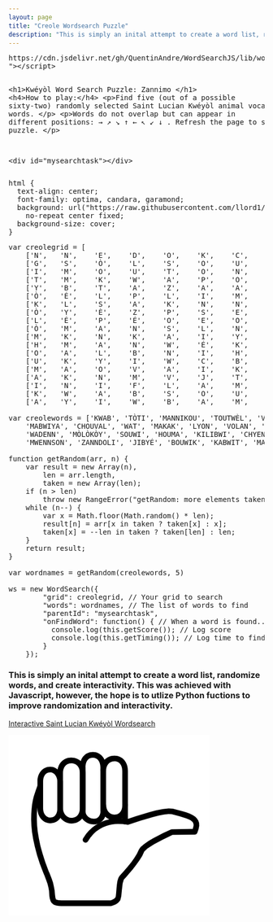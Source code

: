 ```yaml
---
layout: page
title: "Creole Wordsearch Puzzle"
description: "This is simply an inital attempt to create a word list, randomize words, and create interactivity. This was achieved with Javascript, however, the hope is to utlize Python fuctions to improve randomization and interactivity."
---
```





<div class="codepen" data-height="265" data-theme-id="light" data-default-tab="result" data-user="llord1" data-slug-hash="YzqKwaJ" data-prefill='{"title":"Sent Lisi Wordsearch - Zannimo Kwéyòl ","tags":[],"scripts":[],"stylesheets":[]}'>
  <pre data-lang="html">https://cdn.jsdelivr.net/gh/QuentinAndre/WordSearchJS/lib/wordsearch.min.js&lt;script src="https://cdn.jsdelivr.net/gh/QuentinAndre/WordSearchJS/lib/wordsearch.min.js
">&lt;/script>

&lt;h1>Kwéyòl Word Search Puzzle: Zannimo &lt;/h1>
&lt;h4>How to play:&lt;/h4>
&lt;p>Find five (out of a possible sixty-two) randomly selected Saint Lucian Kwéyòl animal vocabulary words. &lt;/p>
&lt;p>Words do not overlap but can appear in different positions: &#8594; &#8599; &#8600; &#8593; &#8592; &#8598; &#8601; &#8595; . Refresh the page to start a new puzzle. &lt;/p>

&lt;div id="mysearchtask">&lt;/div></pre>
  <pre data-lang="css">html {
  text-align: center;
  font-family: optima, candara, garamond;
  background: url("https://raw.githubusercontent.com/llord1/llord1.github.io/master/resources/pictures/slu_beach2.jpg")
    no-repeat center fixed;
  background-size: cover;
}
</pre>
  <pre data-lang="js">var creolegrid = [
	['N',	'N',	'E',	'D',	'O',	'K',	'C',	'H',	'A',	'T',	'L',	'U',	'O',	'P',	'A',	'Z',	'É',	'L',	'P'],
	['G',	'S',	'Ò',	'L',	'S',	'O',	'U',	'W',	'I',	'B',	'È',	'F',	'É',	'P',	'K',	'P',	'É',	'A',	'K'],
	['I',	'M',	'O',	'U',	'T',	'O',	'N',	'K',	'O',	'W',	'M',	'B',	'W',	'Y',	'A',	'Ò',	'N',	'V',	'Ò'],
	['T',	'M',	'K',	'W',	'A',	'P',	'O',	'Ò',	'K',	'W',	'A',	'É',	'O',	'N',	'B',	'U',	'K',	'T',	'B'],
	['Y',	'B',	'T',	'A',	'Z',	'A',	'A',	'F',	'E',	'O',	'S',	'D',	'T',	'U',	'O',	'I',	'I',	'D',	'O'],
	['Ò',	'É',	'L',	'P',	'L',	'I',	'M',	'N',	'B',	'O',	'K',	'O',	'E',	'T',	'W',	'W',	'J',	'O',	'W'],
	['K',	'L',	'S',	'A',	'K',	'N',	'N',	'K',	'N',	'A',	'U',	'I',	'A',	'N',	'B',	'I',	'X',	'W',	'A'],
	['Ò',	'Y',	'È',	'Z',	'P',	'S',	'E',	'V',	'Z',	'F',	'L',	'H',	'Y',	'A',	'N',	'M',	'K',	'A',	'N'],
	['L',	'É',	'P',	'É',	'O',	'E',	'O',	'Y',	'O',	'A',	'C',	'E',	'K',	'A',	'A',	'K',	'M',	'D',	'M'],
	['Ò',	'M',	'A',	'N',	'S',	'L',	'N',	'U',	'H',	'N',	'N',	'N',	'N',	'N',	'J',	'A',	'È',	'L',	'Y'],
	['M',	'K',	'N',	'K',	'A',	'I',	'Y',	'A',	'E',	'C',	'O',	'N',	'N',	'N',	'I',	'Y',	'L',	'L',	'É'],
	['H',	'M',	'A',	'N',	'W',	'É',	'K',	'W',	'N',	'H',	'N',	'I',	'D',	'W',	'N',	'W',	'N',	'È',	'K'],
	['O',	'A',	'L',	'B',	'N',	'I',	'H',	'W',	'C',	'N',	'K',	'E',	'B',	'O',	'P',	'A',	'A',	'W',	'A'],
	['U',	'K',	'Y',	'I',	'W',	'C',	'B',	'O',	'I',	'O',	'A',	'I',	'J',	'I',	'L',	'T',	'K',	'È',	'L'],
	['M',	'A',	'O',	'V',	'A',	'I',	'K',	'I',	'U',	'Y',	'L',	'K',	'J',	'T',	'V',	'I',	'É',	'T',	'M'],
	['A',	'K',	'N',	'M',	'V',	'J',	'T',	'G',	'C',	'I',	'É',	'O',	'Z',	'B',	'É',	'T',	'L',	'U',	'A'],
	['I',	'N',	'I',	'F',	'L',	'A',	'M',	'O',	'K',	'H',	'N',	'T',	'Ò',	'T',	'I',	'W',	'É',	'O',	'S'],
	['K',	'W',	'A',	'B',	'S',	'O',	'U',	'W',	'I',	'J',	'A',	'K',	'O',	'T',	'O',	'N',	'P',	'T',	'O'],
	['A',	'Y',	'I',	'W',	'B',	'A',	'M',	'C',	'H',	'O',	'U',	'V',	'A',	'L',	'H',	'C',	'I',	'B',	'N']];

var creolewords = ['KWAB', 'TÒTI', 'MANNIKOU', 'TOUTWÈL', 'VÈ', 'BALENN', 'LAPEN', 'TAZA', 'KOKIYAJ','KANNA', 'KÒF', 'KÒK', 'PÉLÉKAN', 'MÈL', 'WÉTJEN', 'KÒBO',
    'MABWIYA', 'CHOUVAL', 'WAT', 'MAKAK', 'LYON', 'VOLAN', 'SIKWIYÉ', 'KWAPO', 'KODENN', 'CHAT','POUL', 'LÉZA', 'SÈPAN', 'CHATOU', 'PAN',
    'WADENN', 'MÒLÒKÒY', 'SOUWI', 'HOUMA', 'KILIBWI', 'CHYEN', 'SÒLSOUWI', 'WANMYÉ', 'PWÉSON', 'MOUTON', 'DOWAD', 'PANTOUFOUYÉ', 'PIJON', 'BICH', 'BÉLYÉ',
    'MWENNSON', 'ZANNDOLI', 'JIBYÉ', 'BOUWIK', 'KABWIT', 'MACHWEN', 'MALFINI', 'JAKO', 'BÈF','TIG','KOCHON', 'ZÉ', 'KAY', 'KWIBICH','KALMASON','PLIM' ];

function getRandom(arr, n) {
    var result = new Array(n),
        len = arr.length,
        taken = new Array(len);
    if (n > len)
        throw new RangeError("getRandom: more elements taken than available");
    while (n--) {
        var x = Math.floor(Math.random() * len);
        result[n] = arr[x in taken ? taken[x] : x];
        taken[x] = --len in taken ? taken[len] : len;
    }
    return result;
}

var wordnames = getRandom(creolewords, 5)

ws = new WordSearch({
        "grid": creolegrid, // Your grid to search
        "words": wordnames, // The list of words to find
        "parentId": "mysearchtask",
        "onFindWord": function() { // When a word is found...
          console.log(this.getScore()); // Log score
          console.log(this.getTiming()); // Log time to find each word
        } 
    });</pre></div>
<script async src="https://static.codepen.io/assets/embed/ei.js"></script>





### This is simply an inital attempt to create a word list, randomize words, and create interactivity. This was achieved with Javascript, however, the hope is to utlize Python fuctions to improve randomization and interactivity.




[Interactive Saint Lucian Kwéyòl Wordsearch](https://kopwann.weebly.com/)

![A thumb](thumb.PNG)